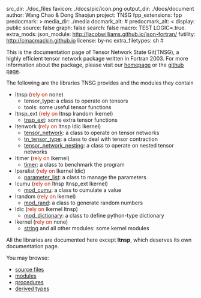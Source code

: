 src_dir: ./doc_files
favicon: ./docs/pic/icon.png
output_dir: ./docs/document
author: Wang Chao & Dong Shaojun
project: TNSG
fpp_extensions: fpp
predocmark: >
media_dir: ./media
docmark_alt: #
predocmark_alt: <
display: public
source: false
graph: false
search: false
macro: TEST
       LOGIC=.true.
extra_mods: json_module: http://jacobwilliams.github.io/json-fortran/
            futility: http://cmacmackin.github.io
license: by-nc
extra_filetypes: sh #

This is the documentation page of Tensor Network State Git(TNSG), a highly efficient tensor network package written in Fortran 2003. For more information about the package, please visit our [homepage](https://crimestop.github.io/tenpack/) or the [github page](https://github.com/crimestop/tenpack).

The following are the libraries TNSG provides and the modules they contain

- ltnsp (<span style="color:#c91b00">rely on</span>  none)
    - tensor_type: a class to operate on tensors
    - tools: some useful tensor functions
- ltnsp_ext (<span style="color:#c91b00">rely on</span> ltnsp lrandom lkernel)
    - <a href='./module/tnsp_ext.html'>tnsp_ext</a>: some extra tensor functions
- ltenwork (<span style="color:#c91b00">rely on</span> ltnsp ldic lkernel)
    - <a href='./module/tensor_network.html'>tensor_network</a>: a class to operate on tensor networks
    - <a href='./module/tn_tensor_type.html'>tn_tensor_type</a>: a class to deal with tensor contraction
    - <a href='./module/tensor_network_nesting.html'>tensor_network_nesting</a>: a class to operate on nested tensor networks
- ltimer (<span style="color:#c91b00">rely on</span> lkernel)
    - <a href='./module/timer.html'>timer</a>: a class to benchmark the program
- lparalist (<span style="color:#c91b00">rely on</span> lkernel ldic)
    - <a href='./module/parameter_list.html'>parameter_list</a>: a class to manage the parameters
- lcumu (<span style="color:#c91b00">rely on</span> ltnsp ltnsp_ext lkernel)
    - <a href='./module/mod_cumu.html'>mod_cumu</a>: a class to cumulate a value
- lrandom (<span style="color:#c91b00">rely on</span> lkernel)
    - <a href='./module/mod_rand.html'>mod_rand</a>: a class to generate random numbers
- ldic (<span style="color:#c91b00">rely on</span> lkernel ltnsp)
    - <a href='./module/mod_dictionary.html'>mod_dictionary</a>: a class to define python-type dictionary
- lkernel (<span style="color:#c91b00">rely on</span> none)
    - <a href='./module/string.html'>string</a> and all other modules: some kernel modules

All the libraries are documented here except **ltnsp**, which deserves its own documentation page.

You may browse:

- <a href='./lists/files.html'>source files</a>
- <a href='./lists/modules.html'>modules</a>
- <a href='./lists/procedures.html'>procedures</a>
- <a href='./lists/types.html'>derived types</a>
